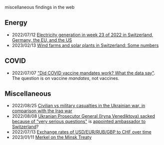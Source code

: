 miscellaneous findings in the web

## Energy
* 2022/07/12 [Electricity generation in week 23 of 2022 in Switzerland, Germany, the EU, and the US](220712.md)
* 2023/02/13 [Wind farms and solar plants in Switzerland: Some numbers](230213.md)

## COVID
* 2022/07/07 ["Did COVID vaccine mandates work? What the data say"](220707.md). The question is on vaccine *mandates*, not vaccines. 

## Miscellaneous
* 2022/08/25 [Civilian vs military casualties in the Ukrainian war, in comparison with the Iraq war](220825.md)
* 2022/08/08 [Ukranian Prosecutor General (Iryna Venediktova) sacked because of "very serious questions"](https://www.ukrinform.net/rubric-polytics/3531193-zelensky-explains-move-to-sack-top-prosecutor-security-chief.html) is [appointed ambassador to Switzerland](https://www.ukrinform.net/rubric-polytics/3542583-kuleba-signs-motion-to-appoint-venediktova-as-ukraines-ambassador-to-switzerland.html)?
* 2022/07/13 [Exchange rates of USD/EUR/RUB/GBP to CHF over time](220713.md)
* 2023/01/11 [Merkel on the Minsk Treaty](230111.md)


